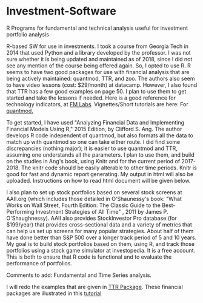 # Investment-Software
R Programs for fundamental and technical analysis useful for investment portfolio analysis

R-based SW for use in investments. I took a course from Georgia Tech in 2014 that used Python and a library developed by the professor. I was not sure whether it is being updated and maintained as of 2018, since I did not see any mention of the course being offered again. So, I opted to use R. R seems to have two good packages for use with financial analysis that are being actively maintained: quantmod, TTR, and zoo. The authors also seem to have video lessons (cost: $29/month) at datacamp. However, I also found that TTR has a few good examples on page 50. I plan to use them to get started and take the lessons if needed. Here is a good reference for technology indicators, at [FM Labs](http://www.fmlabs.com/reference/). Vignettes/Short tutorials are here: For [quantmod](http://statmath.wu.ac.at/~hornik/QFS1/quantmod-vignette.pdf), 

To get started, I have used "Analyzing Financial Data and Implementing Financial Models Using R," 2015 Edition, by Clifford S. Ang. The author develops R code independent of quantmod, but also formats all the data to match up with quantmod so one can take either route. I did find some discrepancies (nothing major); it is easier to use quantmod and TTR, assuming one understands all the parameters. I plan to use them, and build on the studies in Ang's book, using Knitr and for the current period of 2017-2018. The knitr code should be easily alterable to other time periods. Knitr is good for fast and dynamic report generating. My output in html will also be uploaded. Instructions on how to read html document will be given below.

I also plan to set up stock portfolios based on several stock screens at AAII.org (which includes those detailed in O'Shaunessy's book: "What Works on Wall Street, Fourth Edition: The Classic Guide to the Best-Performing Investment Strategies of All Time" , 2011 by James P. O'Shaughnessy). AAII also provides StockInvestor Pro database (for $199/year) that provides cross-sectional data and a variety of metrics that can help us set up screens for many popular strategies. About half of them have done better than S&P 500 over a longer track period of 5 and 10 years. My goal is to build stock portfolios based on them, using R, and track those portfolios using a stock game simulator at investopedia. It is a free account. This is both to ensure that R code is functional and to evaluate the performance of portfolios.

Comments to add: Fundamental and Time Series analysis.

I will redo the examples that are given in [TTR Package](https://cran.r-project.org/web/packages/TTR/TTR.pdf). These financial packages are illustrated in this [tutorial](https://faculty.washington.edu/ezivot/econ424/Working%20with%20Time%20Series%20Data%20in%20R.pdf)
